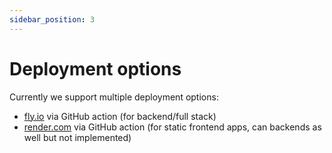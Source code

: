 ```yaml
---
sidebar_position: 3
---
```


# Deployment options

Currently we support multiple deployment options:

- [fly.io](https://fly.io) via GitHub action (for backend/full stack)
- [render.com](https://render.com) via GitHub action (for static frontend apps, can backends as well but not implemented)
